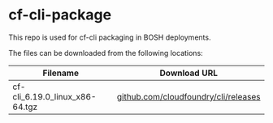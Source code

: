 cf-cli-package
============
This repo is used for cf-cli packaging in BOSH deployments.

The files can be downloaded from the following locations:

| Filename | Download URL |
| -------- | ------------ |
| cf-cli_6.19.0_linux_x86-64.tgz | [github.com/cloudfoundry/cli/releases](https://s3.amazonaws.com/go-cli/releases/v6.19.0/cf-cli_6.19.0_linux_x86-64.tgz) |
